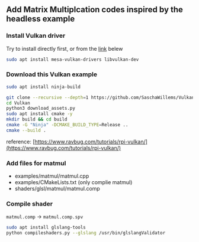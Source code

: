 ## Add Matrix Multiplcation codes inspired by the headless example

### Install Vulkan driver
Try to install directly first, or from the [link](https://www.ravbug.com/tutorials/rpi-vulkan/) belew
```bash
sudo apt install mesa-vulkan-drivers libvulkan-dev
```

### Download this Vulkan example
```bash
sudo apt install ninja-build

git clone --recursive --depth=1 https://github.com/SaschaWillems/Vulkan.git 
cd Vulkan
python3 download_assets.py 
sudo apt install cmake -y
mkdir build && cd build
cmake -G "Ninja" -DCMAKE_BUILD_TYPE=Release ..
cmake --build .
```
reference: [https://www.ravbug.com/tutorials/rpi-vulkan/](https://www.ravbug.com/tutorials/rpi-vulkan/)

### Add files for matmul
- examples/matmul/matmul.cpp
- examples/CMakeLists.txt (only complie matmul)
- shaders/glsl/matmul/matmul.comp

### Compile shader 
`matmul.comp` -> `matmul.comp.spv`
```bash
sudo apt install glslang-tools
python compileshaders.py --glslang /usr/bin/glslangValidator
```
